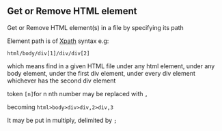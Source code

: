 ## Get or Remove HTML element

Get or Remove HTML element(s) in a file by specifying its path    

Element path is of [Xpath](https://www.w3schools.com/xml/xpath_syntax.asp) syntax e.g:

```html/body/div[1]/div/div[2]```

which means find in a given HTML file under any html element, under any body element, under the first div element, under every div element whichever has the second div element   

token ```[n]```for n nth number may be replaced with ```,```

becoming  ```html>body>div>div,2>div,3```  

It may be put in multiply, delimited by ```;```
